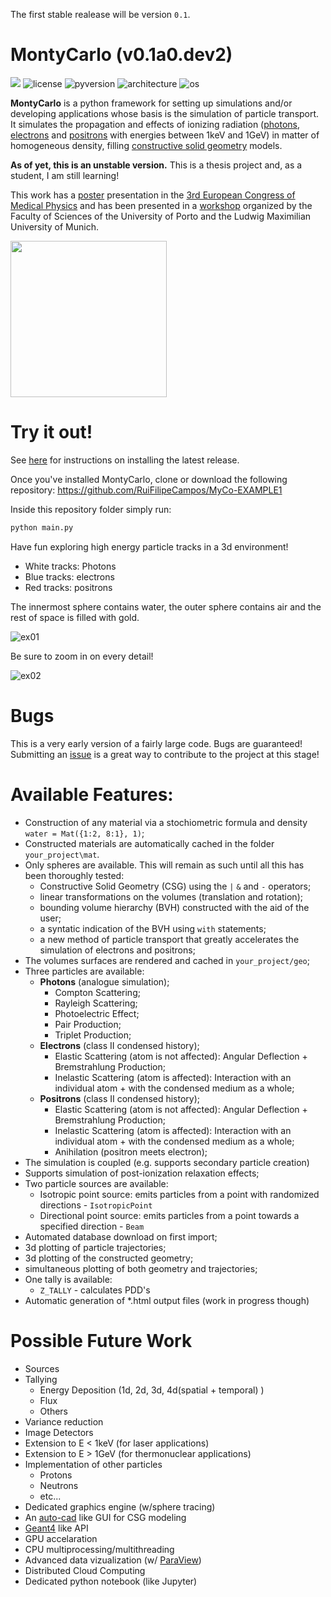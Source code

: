 The first stable realease will be version `0.1`.

# MontyCarlo (v0.1a0.dev2)
![](https://img.shields.io/github/v/release/RuiFilipeCampos/MontyCarlo?include_prereleases) ![license](https://img.shields.io/github/license/RuiFilipeCampos/MontyCarlo) ![pyversion](https://img.shields.io/badge/python-%3E%3D3.7-blue) ![architecture](https://img.shields.io/badge/architecture%20-64--bit-blue) ![os](https://img.shields.io/badge/OS-win%2Fmac-blue)

**MontyCarlo** is a python framework for setting up simulations and/or developing applications whose basis is the simulation of particle transport. It simulates the propagation and effects of ionizing radiation ([photons](https://en.wikipedia.org/wiki/Photon), [electrons](https://en.wikipedia.org/wiki/Electron) and [positrons](https://en.wikipedia.org/wiki/Positron) with energies between 1keV and 1GeV) in matter of homogeneous density, filling [constructive solid geometry](https://en.wikipedia.org/wiki/Constructive_solid_geometry) models.

**As of yet, this is an unstable version.** This is a thesis project and, as a student, I am still learning! 

This work has a [poster](https://ruifilipecampos.github.io/MontyCarlo/ecmp2020.pptx) presentation in the [3rd European Congress of Medical Physics](https://www.ecmp2020.org/) and has been presented in a [workshop](https://ruifilipecampos.github.io/MontyCarlo/Poster_workshop_medical_physics.pdf) organized by the Faculty of Sciences of the University of Porto and the Ludwig Maximilian University of Munich.

<img src="https://user-images.githubusercontent.com/63464503/127783224-295ea39e-b935-4cbd-b4d9-a1012bc12729.jpg" width="auto" height="250">


<!--
# Installation

It is highly recommended that you install MontyCarlo 0.1a0.dev1 on a conda virtual environment containing one of the following python versions, and **nothing else**: 3.7, 3.8 or 3.9. To do so, open an anaconda prompt and run the commands:

```bash
conda create --name py39 python=3.9
conda activate py39
```

The installation steps are simple:

```bash
pip install MontyCarlo
python -c "import MontyCarlo"
```

MyCo will detect that it is the first import and will proceed to download all the necessary databases:

- EADL (\*.txt)
- EPDL (\*.txt)
- EEDL (\*.txt)
- Electron Elastic (\*.npy)
- Positron Elastic (\*.npy)

-->
# Try it out!

See [here](https://github.com/RuiFilipeCampos/MontyCarlo/releases/tag/v0.1a0.dev1) for instructions on installing the latest release.

Once you've installed MontyCarlo, clone or download the following repository: https://github.com/RuiFilipeCampos/MyCo-EXAMPLE1

Inside this repository folder simply run:

```bash
python main.py
````

Have fun exploring high energy particle tracks in a 3d environment!

- White tracks: Photons
- Blue tracks: electrons
- Red tracks: positrons

The innermost sphere contains water, the outer sphere contains air and the rest of space is filled with gold.

![ex01](https://user-images.githubusercontent.com/63464503/124515938-880a8f80-ddd8-11eb-9439-409381b5124a.png)

Be sure to zoom in on every detail! 

![ex02](https://user-images.githubusercontent.com/63464503/124516141-ef284400-ddd8-11eb-9481-099947f7e803.png)

<!---

## What to expect
 
### Speed

Although it is a python module this package is written in a happy mix of Python, [Cython](https://cython.org/), C++. A notable example of a package that also does this is [Numpy](https://github.com/numpy/numpy). Most of the initialization and pretty much all the programming user interface is in Python, so while setting up your simulation or handling the results of it, you'll be dealing with Python. However, from the moment you tell MontyCarlo to start simulating, it leaves the world of Python and starts running optimized C code. Each language is therefore placed strategically so that it can play to its strenghts.


### Fun

Using the power of [vtk](https://vtk.org/) through the wonderful work of [mayavi](https://pypi.org/project/mayavi/) remarkable visualizations are easy in Monty Carlo. 

50keV electrons in water (secondary particles off):

![Electrons in Water ](https://user-images.githubusercontent.com/63464503/110106080-20e4bc00-7da1-11eb-953c-d5904ff196f1.png)


10MeV electrons in water (primary in red, secondary photon in green)

![image](https://user-images.githubusercontent.com/63464503/110102562-d9f4c780-7d9c-11eb-8f70-20f3b26d3503.png)




![SSSS250k](https://user-images.githubusercontent.com/63464503/110109261-14626280-7da5-11eb-8f0b-cd46bf08fca0.png)



## Running a first script

The simplest test is to create a material. For that, create a folder structure like so:

- \my_project
   - \mat
   - \geo
   - main.py
 
In main.py write:

```python 
import MontyCarlo as myco
water = myco.Mat({1:2, 8:1}, 1)
```
This will start compiling all the necessary data to simulate photons, electrons and positrons in water. The first argument is a dictionary of the form

``` 
material = {Z_1:#elements of Z_1
            Z_2:#elements of Z_2
            ...
            Z_n:#elements in Z_n}
```

The second argument is the materials density in g/cm^3.

MyCo will create an output file (\*.html) for debugging purposes (the output file is a work in progress). It will also store the material object in the /mat folder. This way the compilation of a given material is only done once per project. Otherwise, creating an application/simulation for MyCo would be too time consuming. Every time ```myco.Mat({1:2, 8:1}, 1)``` is executed, it will read from the cached file. 


A propper example will be shown here: https://github.com/RuiFilipeCampos/MyCo-EXAMPLE1
-->



# Bugs

This is a very early version of a fairly large code. Bugs are guaranteed! Submitting an [issue](https://github.com/RuiFilipeCampos/MontyCarlo/issues) is a great way to contribute to the project at this stage! 


# Available Features:

- Construction of any material via a stochiometric formula and density `water = Mat({1:2, 8:1}, 1)`;
- Constructed materials are automatically cached in the folder `your_project\mat`.
- Only spheres are available. This will remain as such until all this has been thoroughly tested:
    - Constructive Solid Geometry (CSG) using the `|` `&` and `-` operators;
    - linear transformations on the volumes (translation and rotation);
    - bounding volume hierarchy (BVH) constructed with the aid of the user;
    - a syntatic indication of the BVH using `with` statements;
    - a new method of particle transport that greatly accelerates the simulation of electrons and positrons;
- The volumes surfaces are rendered and cached in `your_project/geo`;
- Three particles are available:
   - **Photons** (analogue simulation);
     - Compton Scattering;
     - Rayleigh Scattering;
     - Photoelectric Effect;
     - Pair Production;
     - Triplet Production;
   - **Electrons** (class II condensed history);
     - Elastic Scattering (atom is not affected): Angular Deflection + Bremstrahlung Production;
     - Inelastic Scattering (atom is affected): Interaction with an individual atom + with the condensed medium as a whole;
   - **Positrons** (class II condensed history);
     - Elastic Scattering (atom is not affected): Angular Deflection + Bremstrahlung Production;
     - Inelastic Scattering (atom is affected): Interaction with an individual atom + with the condensed medium as a whole;
     - Anihilation (positron meets electron);
- The simulation is coupled (e.g. supports secondary particle creation)
- Supports simulation of post-ionization relaxation effects;
- Two particle sources are available:
   - Isotropic point source: emits particles from a point with randomized directions - `IsotropicPoint`
   - Directional point source: emits particles from a point towards a specified direction - `Beam`
- Automated database download on first import;
- 3d plotting of particle trajectories;
- 3d plotting of the constructed geometry;
- simultaneous plotting of both geometry and trajectories;
- One tally is available:
   - `Z_TALLY` - calculates PDD's
- Automatic generation of \*.html output files (work in progress though)

# Possible Future Work

- Sources
- Tallying
  - Energy Deposition (1d, 2d, 3d, 4d(spatial + temporal) )
  - Flux
  - Others
- Variance reduction 
- Image Detectors
- Extension to E < 1keV (for laser applications)
- Extension to E > 1GeV (for thermonuclear applications)
- Implementation of other particles
  - Protons
  - Neutrons
  - etc...
- Dedicated graphics engine (w/sphere tracing)
- An [auto-cad](https://www.autodesk.com/products/autocad/overview) like GUI for CSG modeling
- [Geant4](https://github.com/Geant4/geant4) like API
- GPU accelaration
- CPU multiprocessing/multithreading
- Advanced data vizualization (w/ [ParaView](https://www.paraview.org/))
- Distributed Cloud Computing
- Dedicated python notebook (like Jupyter)
